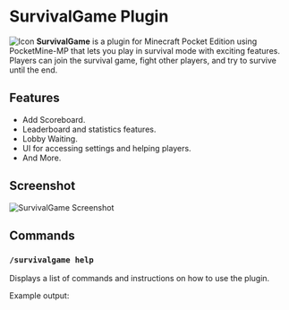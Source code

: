 # SurvivalGame Plugin
![Icon](images/survivalgame_icon.png)
**SurvivalGame** is a plugin for Minecraft Pocket Edition using PocketMine-MP that lets you play in survival mode with exciting features. Players can join the survival game, fight other players, and try to survive until the end.

## Features
- Add Scoreboard.
- Leaderboard and statistics features.
- Lobby Waiting.
- UI for accessing settings and helping players.
- And More.

## Screenshot

![SurvivalGame Screenshot](images/survivalgame_screenshot.png)

## Commands

### `/survivalgame help`
Displays a list of commands and instructions on how to use the plugin.

Example output:
